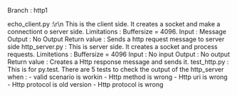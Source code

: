 Branch : http1

echo_client.py :\r\n
    This is the client side. It creates a socket and make a connectiont o server side.
    Limitations :
        Buffersize = 4096.
    Input    : Message
    Output : No Output
    Return value : Sends a http request message to server side
http_server.py :
    This is server side. It creates a socket and process requests.
    Limitetions :
        Buffersize = 4096
    Input    : No input
    Output : No output
    Return value : Creates a Http response message and sends it.
test_http.py :
    This is for py.test. There are 5 tests to check the output of the http_server when  :
        - valid scenario is workin
        - Http method is wrong
        - Http uri is wrong
        - Http protocol is old version
        - Http protocol is wrong





